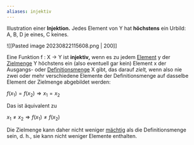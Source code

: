 ```yaml
---
aliases: injektiv
---
```


Illustration einer **Injektion.**  Jedes Element von Y hat **höchstens** ein Urbild: A, B, D je eines, C keines.

![[Pasted image 20230822115608.png | 200]]

Eine Funktion f : X → Y ist **injektiv,** wenn es zu jedem [Element](https://de.wikipedia.org/wiki/Element_(Mathematik) "Element (Mathematik)") y der [Zielmenge](https://de.wikipedia.org/wiki/Zielmenge "Zielmenge") Y höchstens ein (also eventuell gar kein) Element x der Ausgangs- oder [Definitionsmenge](https://de.wikipedia.org/wiki/Definitionsmenge "Definitionsmenge") X gibt, das darauf _zielt,_ wenn also nie zwei oder mehr verschiedene Elemente der Definitionsmenge auf dasselbe Element der Zielmenge abgebildet werden:

$f ( x_1 ) = f ( x_2 ) \Rightarrow x_1 = x_2$

Das ist äquivalent zu

$x_1 \ne x_2 \Rightarrow f ( x_1 ) \ne f ( x_2 )$

Die Zielmenge kann daher nicht weniger [mächtig](Kardinalität.md) als die Definitionsmenge sein, d. h., sie kann nicht weniger Elemente enthalten.


